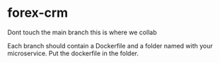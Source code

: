 # forex-crm

Dont touch the main branch this is where we collab

Each branch should contain a Dockerfile and a folder named with your microservice. Put the dockerfile in the folder. 
